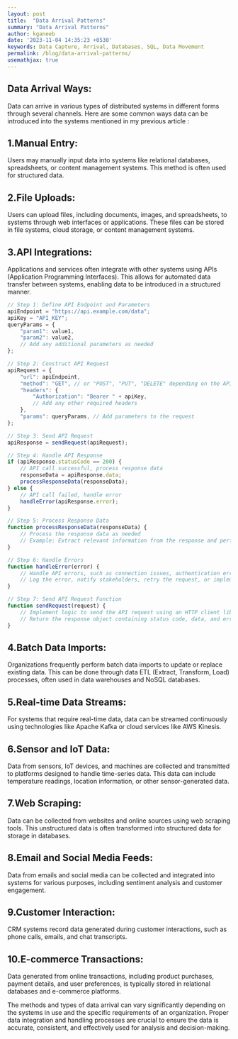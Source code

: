 ```yaml
---
layout: post
title:  "Data Arrival Patterns"
summary: "Data Arrival Patterns"
author: kganeeb
date: '2023-11-04 14:35:23 +0530'
keywords: Data Capture, Arrival, Databases, SQL, Data Movement
permalink: /blog/data-arrival-patterns/
usemathjax: true
---
```

 
## Data Arrival Ways:

Data can arrive in various types of distributed systems in different forms through several channels. Here are some common ways data can be introduced into the systems mentioned in my previous article :
  

## 1.Manual Entry: 
Users may manually input data into systems like relational databases, spreadsheets, or content management systems. This method is often used for structured data.

## 2.File Uploads:
Users can upload files, including documents, images, and spreadsheets, to systems through web interfaces or applications. These files can be stored in file systems, cloud storage, or content management systems.

## 3.API Integrations:
Applications and services often integrate with other systems using APIs (Application Programming Interfaces). This allows for automated data transfer between systems, enabling data to be introduced in a structured manner.

```Typescript
// Step 1: Define API Endpoint and Parameters
apiEndpoint = "https://api.example.com/data";
apiKey = "API_KEY";
queryParams = {
    "param1": value1,
    "param2": value2,
    // Add any additional parameters as needed
};

// Step 2: Construct API Request
apiRequest = {
    "url": apiEndpoint,
    "method": "GET", // or "POST", "PUT", "DELETE" depending on the API's requirements
    "headers": {
        "Authorization": "Bearer " + apiKey,
        // Add any other required headers
    },
    "params": queryParams, // Add parameters to the request
};

// Step 3: Send API Request
apiResponse = sendRequest(apiRequest);

// Step 4: Handle API Response
if (apiResponse.statusCode == 200) {
    // API call successful, process response data
    responseData = apiResponse.data;
    processResponseData(responseData);
} else {
    // API call failed, handle error
    handleError(apiResponse.error);
}

// Step 5: Process Response Data
function processResponseData(responseData) {
    // Process the response data as needed
    // Example: Extract relevant information from the response and perform further actions
}

// Step 6: Handle Errors
function handleError(error) {
    // Handle API errors, such as connection issues, authentication errors, or invalid responses
    // Log the error, notify stakeholders, retry the request, or implement a fallback mechanism
}

// Step 7: Send API Request Function
function sendRequest(request) {
    // Implement logic to send the API request using an HTTP client library
    // Return the response object containing status code, data, and error information
}

```
## 4.Batch Data Imports:
Organizations frequently perform batch data imports to update or replace existing data. This can be done through data ETL (Extract, Transform, Load) processes, often used in data warehouses and NoSQL databases.

## 5.Real-time Data Streams:
For systems that require real-time data, data can be streamed continuously using technologies like Apache Kafka or cloud services like AWS Kinesis.

## 6.Sensor and IoT Data:
Data from sensors, IoT devices, and machines are collected and transmitted to platforms designed to handle time-series data. This data can include temperature readings, location information, or other sensor-generated data.

## 7.Web Scraping:
Data can be collected from websites and online sources using web scraping tools. This unstructured data is often transformed into structured data for storage in databases.

## 8.Email and Social Media Feeds:
Data from emails and social media can be collected and integrated into systems for various purposes, including sentiment analysis and customer engagement.

## 9.Customer Interaction:
CRM systems record data generated during customer interactions, such as phone calls, emails, and chat transcripts.

## 10.E-commerce Transactions:
Data generated from online transactions, including product purchases, payment details, and user preferences, is typically stored in relational databases and e-commerce platforms.


The methods and types of data arrival can vary significantly depending on the systems in use and the specific requirements of an organization. Proper data integration and handling processes are crucial to ensure the data is accurate, consistent, and effectively used for analysis and decision-making.